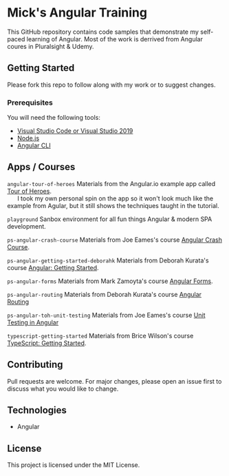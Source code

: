 # Mick's Angular Training
This GitHub repository contains code samples that demonstrate my self-paced learning of Angular. 
Most of the work is derrived from Angular coures in Pluralsight &amp; Udemy.

## Getting Started
Please fork this repo to follow along with my work or to suggest changes. 

### Prerequisites
You will need the following tools:

* [Visual Studio Code or Visual Studio 2019](https://www.visualstudio.com/downloads/)
* [Node.js ](https://nodejs.org/en/download/)
* [Angular CLI](https://angular.io/cli)

## Apps / Courses
`angular-tour-of-heroes`
Materials from the Angular.io example app called [Tour of Heroes](https://angular.io/tutorial).<br /> 
&nbsp;&nbsp;&nbsp;&nbsp;&nbsp;
I took my own personal spin on the app so it won't look much like the example from Agular, but it still shows the techniques taught in the tutorial.

`playground`
Sanbox environment for all fun things Angular & modern SPA development. 

`ps-angular-crash-course`
Materials from Joe Eames's course [Angular Crash Course](https://app.pluralsight.com/library/courses/angular-crash-course/table-of-contents).

`ps-angular-getting-started-deborahk`
Materials from Deborah Kurata's course [Angular: Getting Started](https://app.pluralsight.com/library/courses/angular-2-getting-started-update/table-of-contents).

`ps-angular-forms`
Materials from Mark Zamoyta's course [Angular Forms](https://app.pluralsight.com/library/courses/angular-forms/table-of-contents).

`ps-angular-routing`
Materials from Deborah Kurata's course [Angular Routing](https://app.pluralsight.com/library/courses/angular-routing/table-of-contents)

`ps-angular-toh-unit-testing`
Materials from Joe Eames's course [Unit Testing in Angular](https://app.pluralsight.com/library/courses/unit-testing-angular/)

`typescript-getting-started`
Materials from Brice Wilson's course [TypeScript: Getting Started](https://app.pluralsight.com/library/courses/getting-started-typescript/table-of-contents).


## Contributing
Pull requests are welcome. For major changes, please open an issue first to discuss what you would like to change.

## Technologies
* Angular


## License
This project is licensed under the MIT License. 
